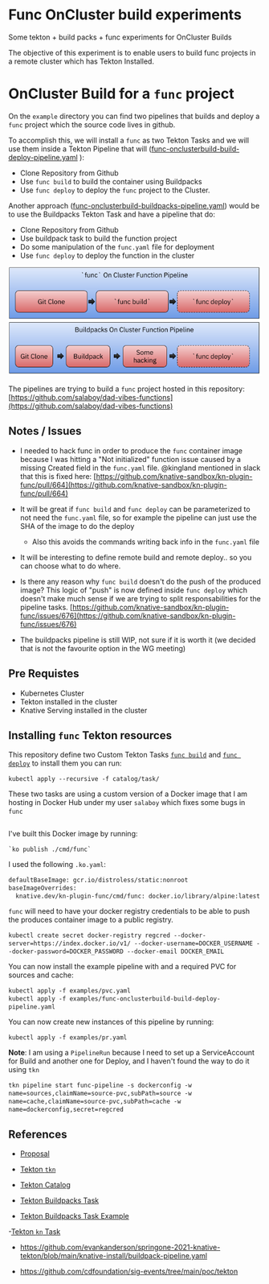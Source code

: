 # Func OnCluster build experiments
Some tekton + build packs + func experiments for OnCluster Builds

The objective of this experiment is to enable users to build func projects in a remote cluster which has Tekton Installed. 

# OnCluster Build for a `func` project
On the `example` directory you can find two pipelines that builds and deploy a `func` project which the source code lives in github. 

To accomplish this, we will install a `func` as two Tekton Tasks and we will use them inside a Tekton Pipeline that will ([func-onclusterbuild-build-deploy-pipeline.yaml](example/func-onclusterbuild-build-deploy-pipeline.yaml)
): 
- Clone Repository from Github
- Use `func build` to build the container using Buildpacks
- Use `func deploy` to deploy the `func` project to the Cluster. 


Another approach ([func-onclusterbuild-buildpacks-pipeline.yaml](example/func-onclusterbuild-buildpacks-pipeline.yaml)) would be to use the Buildpacks Tekton Task and have a pipeline that do: 
- Clone Repository from Github
- Use buildpack task to build the function project
- Do some manipulation of the `func.yaml` file for deployment
- Use `func deploy` to deploy the function in the cluster

![Pipelines](func-on-cluster-pipeline.png)

The pipelines are trying to build a `func` project hosted in this repository: [https://github.com/salaboy/dad-vibes-functions](https://github.com/salaboy/dad-vibes-functions)

## Notes / Issues

- I needed to hack func in order to produce the `func` container image because I was hitting a "Not initialized" function issue caused by a missing Created field in the `func.yaml` file. @kingland mentioned in slack that this is fixed here: [https://github.com/knative-sandbox/kn-plugin-func/pull/664](https://github.com/knative-sandbox/kn-plugin-func/pull/664)
- It will be great if `func build` and `func deploy` can be parameterized to not need the `func.yaml` file, so for example the pipeline can just use the SHA of the image to do the deploy
  - Also this avoids the commands writing back info in the `func.yaml` file
- It will be interesting to define remote build and remote deploy.. so you can choose what to do where. 
- Is there any reason why `func build` doesn't do the push of the produced image? This logic of "push" is now defined inside `func deploy` which doesn't make much sense if we are trying to split responsabilities for the pipeline tasks. [https://github.com/knative-sandbox/kn-plugin-func/issues/676](https://github.com/knative-sandbox/kn-plugin-func/issues/676)

- The buildpacks pipeline is still WIP, not sure if it is worth it (we decided that is not the favourite option in the WG meeting) 

## Pre Requistes
- Kubernetes Cluster
- Tekton installed in the cluster
- Knative Serving installed in the cluster


## Installing `func` Tekton resources

This repository define two Custom Tekton Tasks [`func build`](catalog/task/func-build/0.1) and [`func deploy`](catalog/task/func-deploy/0.1) to install them you can run:  

```
kubectl apply --recursive -f catalog/task/

```

These two tasks are using a custom version of a Docker image that I am hosting in Docker Hub under my user `salaboy` which fixes some bugs in `func`

```salaboy/func-2e37ecdd2ee11985d861179f5d0a0fbb@sha256:33468313582069d2e6ea850cd526858918db215c1bf98558ece2f8967201937f
```
I've built this Docker image by running:
```
`ko publish ./cmd/func`
```

I used the following `.ko.yaml`:

```
defaultBaseImage: gcr.io/distroless/static:nonroot
baseImageOverrides:
  knative.dev/kn-plugin-func/cmd/func: docker.io/library/alpine:latest
```

`func` will need to have your docker registry credentials to be able to push the produces container image to a public registry. 


```
kubectl create secret docker-registry regcred --docker-server=https://index.docker.io/v1/ --docker-username=DOCKER_USERNAME --docker-password=DOCKER_PASSWORD --docker-email DOCKER_EMAIL
```

You can now install the example pipeline with and a required PVC for sources and cache:

```
kubectl apply -f examples/pvc.yaml
kubectl apply -f examples/func-onclusterbuild-build-deploy-pipeline.yaml

```

You can now create new instances of this pipeline by running: 

```
kubectl apply -f examples/pr.yaml
```

**Note**: I am using a `PipelineRun` because I need to set up a ServiceAccount for Build and another one for Deploy, and I haven't found the way to do it using `tkn`

```
tkn pipeline start func-pipeline -s dockerconfig -w name=sources,claimName=source-pvc,subPath=source -w name=cache,claimName=source-pvc,subPath=cache -w name=dockerconfig,secret=regcred

```


## References


- [Proposal](https://docs.google.com/document/d/1iQFVtfsrYb4pp616h3B_IXQB1Cck1oxt7ypZyU8ChzE/edit)

- [Tekton `tkn`](https://github.com/tektoncd/cli)

- [Tekton Catalog](https://github.com/tektoncd/catalog/)

- [Tekton Buildpacks Task](https://github.com/tektoncd/catalog/tree/main/task/buildpacks/0.3)

- [Tekton Buildpacks Task Example](https://buildpacks.io/docs/tools/tekton/)

-[Tekton `kn` Task](https://github.com/tektoncd/catalog/blob/main/task/kn/0.1/kn.yaml)

- https://github.com/evankanderson/springone-2021-knative-tekton/blob/main/knative-install/buildpack-pipeline.yaml

- https://github.com/cdfoundation/sig-events/tree/main/poc/tekton 

 

